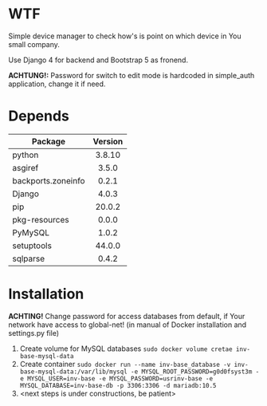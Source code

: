 # WTF

Simple device manager to check how's is point on which device in You small company.

Use Django 4 for backend and Bootstrap 5 as fronend.

**ACHTUNG!:** Password for switch to edit mode is hardcoded in simple_auth application, change it if need.

# Depends

| Package           | Version |
|-------------------|:-------:|
|python             | 3.8.10  |
|asgiref            | 3.5.0  |
|backports.zoneinfo | 0.2.1  |
|Django             | 4.0.3  |
|pip                | 20.0.2 |
|pkg-resources      | 0.0.0  |
|PyMySQL            | 1.0.2  |
|setuptools         | 44.0.0 |
|sqlparse           | 0.4.2  |

# Installation

**ACHTING!** Change password for access databases from default, if Your network have access to global-net! (in manual of Docker installation and settings.py file)

1. Create volume for MySQL databases `sudo docker volume cretae inv-base-mysql-data`
2. Create container `sudo docker run --name inv-base_database -v inv-base-mysql-data:/var/lib/mysql -e MYSQL_ROOT_PASSWORD=g0d0fsyst3m -e MYSQL_USER=inv-base -e MYSQL_PASSWORD=usrinv-base -e MYSQL_DATABASE=inv-base-db -p 3306:3306 -d mariadb:10.5`
3. <next steps is under constructions, be patient>
